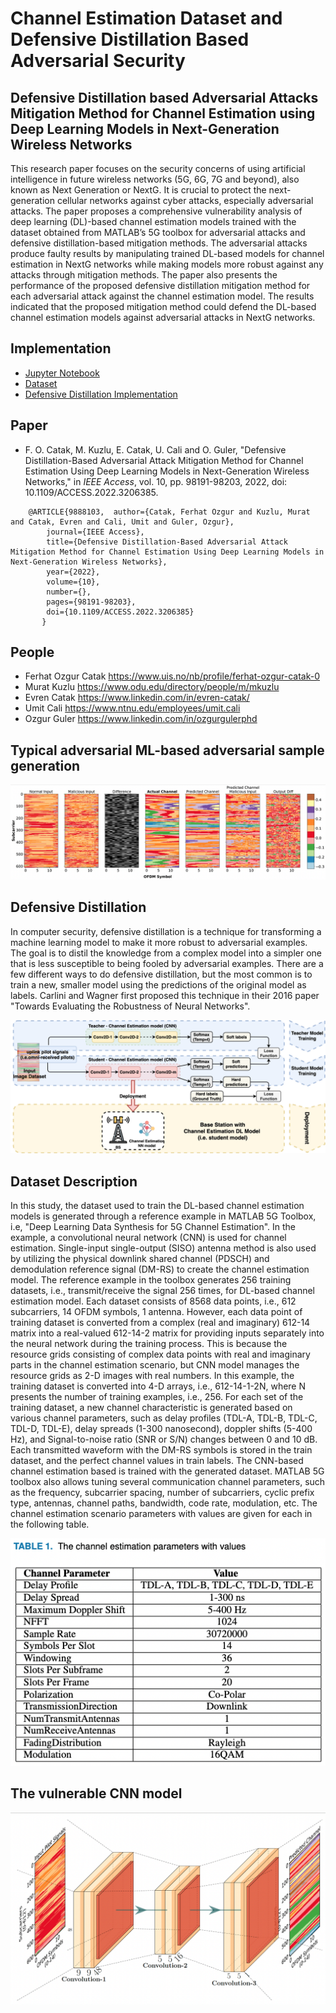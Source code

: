 # Channel Estimation Dataset and Defensive Distillation Based Adversarial Security
## Defensive Distillation based Adversarial Attacks Mitigation Method for Channel Estimation using Deep Learning  Models in Next-Generation Wireless Networks

This research paper focuses on the security concerns of using artificial intelligence in future wireless networks (5G, 6G, 7G and beyond), also known as Next Generation or NextG. It is crucial to protect the next-generation cellular networks against cyber attacks, especially adversarial attacks. The paper proposes a comprehensive vulnerability analysis of deep learning (DL)-based channel estimation models trained with the dataset obtained from MATLAB’s 5G toolbox for adversarial attacks and defensive distillation-based mitigation methods. The adversarial attacks produce faulty results by manipulating trained DL-based models for channel estimation in NextG networks while making models more robust against any attacks through mitigation methods. The paper also presents the performance of the proposed defensive distillation mitigation method for each adversarial attack against the channel estimation model. The results indicated that the proposed mitigation method could defend the DL-based channel estimation models against adversarial attacks in NextG networks.

## Implementation
- [Jupyter Notebook](https://github.com/ocatak/6g-channel-estimation-dataset/blob/main/Channel_Estimation_Attacks_Github.ipynb)
- [Dataset](https://github.com/ocatak/6g-channel-estimation-dataset/blob/main/data.mat)
- [Defensive Distillation Implementation](https://github.com/ocatak/6g-channel-estimation-dataset/blob/main/util_defdistill.py)

## Paper
* F. O. Catak, M. Kuzlu, E. Catak, U. Cali and O. Guler, "Defensive Distillation-Based Adversarial Attack Mitigation Method for Channel Estimation Using Deep Learning Models in Next-Generation Wireless Networks," in *IEEE Access*, vol. 10, pp. 98191-98203, 2022, doi: 10.1109/ACCESS.2022.3206385.

```
    @ARTICLE{9888103,  author={Catak, Ferhat Ozgur and Kuzlu, Murat and Catak, Evren and Cali, Umit and Guler, Ozgur},  
        journal={IEEE Access},   
        title={Defensive Distillation-Based Adversarial Attack Mitigation Method for Channel Estimation Using Deep Learning Models in Next-Generation Wireless Networks},   
        year={2022},  
        volume={10},  
        number={},  
        pages={98191-98203},  
        doi={10.1109/ACCESS.2022.3206385}
       }
```

## People
- Ferhat Ozgur Catak https://www.uis.no/nb/profile/ferhat-ozgur-catak-0
- Murat Kuzlu https://www.odu.edu/directory/people/m/mkuzlu
- Evren Catak https://www.linkedin.com/in/evren-catak/
- Umit Cali https://www.ntnu.edu/employees/umit.cali
- Ozgur Guler https://www.linkedin.com/in/ozgurgulerphd


## Typical adversarial ML-based adversarial sample generation
![Adversarial Example](https://github.com/ocatak/6g-channel-estimation-dataset/raw/main/typical_adv.png)

## Defensive Distillation

In computer security, defensive distillation is a technique for transforming a machine learning model to make it more robust to adversarial examples. The goal is to distil the knowledge from a complex model into a simpler one that is less susceptible to being fooled by adversarial examples. There are a few different ways to do defensive distillation, but the most common is to train a new, smaller model using the predictions of the original model as labels. Carlini and Wagner first proposed this technique in their 2016 paper "Towards Evaluating the Robustness of Neural Networks".

![Defensive Distillation](https://github.com/ocatak/6g-channel-estimation-dataset/raw/main/6g-defense-channel_estimation_distill.png)


## Dataset Description

In this study, the dataset used to train the DL-based channel estimation models is generated through a reference example in MATLAB 5G Toolbox, i.e, "Deep Learning Data Synthesis for 5G Channel Estimation". In the example, a convolutional neural network (CNN) is used for channel estimation. Single-input single-output (SISO) antenna method is also used by utilizing the physical downlink shared channel (PDSCH) and demodulation reference signal (DM-RS) to create the channel estimation model.  The reference example in the toolbox generates 256 training datasets, i.e., transmit/receive the signal 256 times, for DL-based channel estimation model. Each dataset consists of 8568 data points, i.e., 612 subcarriers, 14 OFDM symbols,  1 antenna. However, each data point of training dataset is converted from a complex (real and imaginary) 612-14 matrix into a real-valued 612-14-2 matrix for providing inputs separately into the neural network during the training process. This is because the resource grids consisting of complex data points with real and imaginary parts in the channel estimation scenario, but CNN model manages the resource grids as 2-D images with real numbers. In this example, the training dataset is converted into 4-D arrays, i.e., 612-14-1-2N, where N presents the number of training examples, i.e., 256.  For each set of the training dataset, a new channel characteristic is generated based on various channel parameters, such as delay profiles (TDL-A, TDL-B, TDL-C, TDL-D, TDL-E), delay spreads (1-300 nanosecond), doppler shifts (5-400 Hz), and Signal-to-noise ratio (SNR or S/N) changes between 0 and 10 dB. Each transmitted waveform with the DM-RS symbols is stored in the train dataset, and the perfect channel values in train labels. The CNN-based channel estimation based is trained with the generated dataset. MATLAB 5G toolbox also allows tuning several communication channel parameters, such as the frequency, subcarrier spacing, number of subcarriers, cyclic prefix type, antennas, channel paths, bandwidth,  code rate, modulation, etc. The channel estimation scenario parameters with values are given for each in the following table.

![Defensive Distillation](https://github.com/ocatak/6g-channel-estimation-dataset/raw/main/channel_est_param.png)


## The vulnerable CNN model

![Defensive Distillation](https://github.com/ocatak/6g-channel-estimation-dataset/raw/main/model_plot.png)





